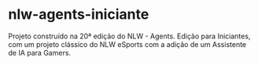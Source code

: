 # nlw-agents-iniciante
Projeto construído na 20ª edição do NLW - Agents. Edição para Iniciantes, com um projeto clássico do NLW eSports com a adição de um Assistente de IA para Gamers. 
